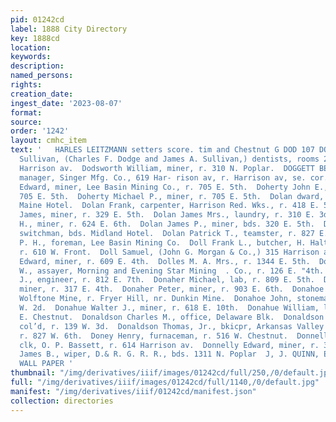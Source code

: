 ```yaml
---
pid: 01242cd
label: 1888 City Directory
key: 1888cd
location: 
keywords: 
description: 
named_persons: 
rights: 
creation_date: 
ingest_date: '2023-08-07'
format: 
source: 
order: '1242'
layout: cmhc_item
text: '   HARLES LEITZMANN setters score. tim and Chestnut G DOD 107 DON  Dodge &
  Sullivan, (Charles F. Dodge and James A. Sullivan,) dentists, rooms 2 and 4, 501
  Harrison av.  Dodsworth William, miner, r. 310 N. Poplar.  DOGGETT BENJAMIN F.,
  manager, Singer Mfg. Co., 619 Har- rison av, r. Harrison av, se. cor. 10th.  Doherty
  Edward, miner, Lee Basin Mining Co., r. 705 E. 5th.  Doherty John E., miner, r.
  705 E. 5th.  Doherty Michael P., miner, r. 705 E. 5th.  Dolan dward, miner, bds.
  Maine Hotel.  Dolan Frank, carpenter, Harrison Red. Wks., r. 418 E. 5th.  Dolan
  James, miner, r. 329 E. 5th.  Dolan James Mrs., laundry, r. 310 E. 3d.  Dolan James
  H., miner, r. 624 E. 6th.  Dolan James P., miner, bds. 320 E. 5th.  Dolan John,
  switchman, bds. Midland Hotel.  Dolan Patrick T., teamster, r. 827 E. 6th.  Dolan
  P. H., foreman, Lee Basin Mining Co.  Doll Frank L., butcher, H. Halthusen & Co.,
  r. 610 W. Front.  Doll Samuel, (John G. Morgan & Co.,) 315 Harrison av.  Dollard
  Edward, miner, r. 609 E. 4th.  Dolles M. A. Mrs., r. 1344 E. 5th.  Dollis George
  W., assayer, Morning and Evening Star Mining  . Co., r. 126 E. "4th.  Donaher John
  J., engineer, r. 812 E. 7th.  Donaher Michael, lab, r. 809 E. 5th.  Donaher Michael,
  miner, r. 317 E. 4th.  Donaher Peter, miner, r. 903 E. 6th.  Donahoe James, engineer,
  Wolftone Mine, r. Fryer Hill, nr. Dunkin Mine.  Donahoe John, stonemason, r. 122
  W. 2d.  Donahue Walter J., miner, r. 618 E. 10th.  Donahue William, lab, r. 1184
  E. Chestnut.  Donaldson Charles M., office, Delaware Blk.  Donaldson Etta Miss,
  col’d, r. 139 W. 3d.  Donaldson Thomas, Jr., bkicpr, Arkansas Valley Smelting Co.,
  r. 827 W. 6th.  Doney Henry, furnaceman, r. 516 W. Chestnut.  Donnell Samuel H.,
  clk, O. P. Bassett, r. 614 Harrison av.  Donnelly Edward, miner, r. 312 N. Poplar.  Donnelly
  James B., wiper, D.& R. G. R. R., bds. 1311 N. Poplar  J, J. QUINN, EAST FIFTH ST.
  WALL PAPER '
thumbnail: "/img/derivatives/iiif/images/01242cd/full/250,/0/default.jpg"
full: "/img/derivatives/iiif/images/01242cd/full/1140,/0/default.jpg"
manifest: "/img/derivatives/iiif/01242cd/manifest.json"
collection: directories
---
```

